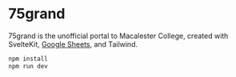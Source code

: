 # 75grand

75grand is the unofficial portal to Macalester College, created with SvelteKit, [Google Sheets](https://docs.google.com/spreadsheets/d/1Ey3sHd-DLO2VjoGJZmbbApb0ZlUxqDiyu7Uy2NZLx84/edit), and Tailwind.


```sh
npm install
npm run dev
```

